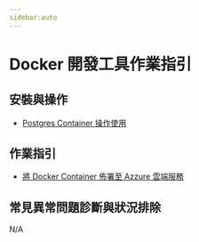 ```yaml
---
sidebar:auto
---
```


# Docker 開發工具作業指引

## 安裝與操作

- [Postgres Container 操作使用](./postgres_for_docker.md)

## 作業指引

- [將 Docker Container 佈署至 Azzure 雲端服務](./Deploy_Docker_containers_to_Azzure_App_Service.md)

## 常見異常問題診斷與狀況排除

N/A
